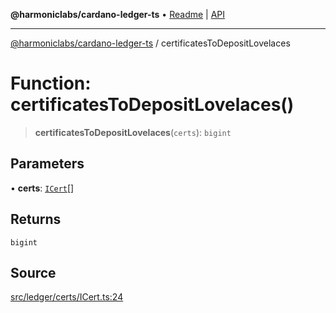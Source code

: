 **@harmoniclabs/cardano-ledger-ts** • [Readme](../Introduction.md) \| [API](../globals.md)

***

[@harmoniclabs/cardano-ledger-ts](../Introduction.md) / certificatesToDepositLovelaces

# Function: certificatesToDepositLovelaces()

> **certificatesToDepositLovelaces**(`certs`): `bigint`

## Parameters

• **certs**: [`ICert`](../interfaces/ICert.md)[]

## Returns

`bigint`

## Source

[src/ledger/certs/ICert.ts:24](https://github.com/HarmonicLabs/cardano-ledger-ts/blob/d1659b0/src/ledger/certs/ICert.ts#L24)
